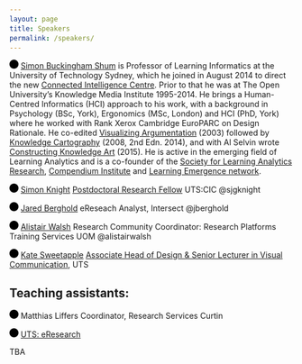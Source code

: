 ```yaml
---
layout: page
title: Speakers
permalink: /speakers/
---
```

![alt text](https://github.com/librarydatacarpentry/librarydatacarpentry.github.io/blob/master/speakers/images/1462783294_circle.png)  [Simon Buckingham Shum](http://simon.buckinghamshum.net/) is Professor of Learning Informatics at the University of Technology Sydney, which he joined in August 2014 to direct the new [Connected Intelligence Centre](http://utscic.edu.au/). Prior to that he was at The Open University’s Knowledge Media Institute 1995-2014. He brings a Human-Centred Informatics (HCI) approach to his work, with a background in Psychology (BSc, York), Ergonomics (MSc, London) and HCI (PhD, York) where he worked with Rank Xerox Cambridge EuroPARC on Design Rationale. He co-edited [Visualizing Argumentation](http://www.springer.com/gp/book/9781852336646) (2003) followed by [Knowledge Cartography](http://www.springer.com/gp/book/9781447164692) (2008, 2nd Edn. 2014), and with Al Selvin wrote [Constructing Knowledge Art](http://www.morganclaypool.com/doi/abs/10.2200/S00593ED1V01Y201408HCI023) (2015). He is active in the emerging field of Learning Analytics and is a co-founder of the [Society for Learning Analytics Research](http://www.solaresearch.org/), [Compendium Institute](http://compendiuminstitute.net/) and [Learning Emergence network](http://learningemergence.net/). 

![alt text](https://github.com/librarydatacarpentry/librarydatacarpentry.github.io/blob/master/speakers/images/1462783294_circle.png)  [Simon Knight](http://sjgknight.com/finding-knowledge/)
[Postdoctoral Research Fellow](http://www.uts.edu.au/staff/simon.knight) UTS:CIC @sjgknight 

![alt text](https://github.com/librarydatacarpentry/librarydatacarpentry.github.io/blob/master/speakers/images/1462783294_circle.png)  [Jared Berghold](http://www.intersect.org.au/content/eresearch-analysts) 
eReseach Analyst, Intersect @jberghold 

![alt text](https://github.com/librarydatacarpentry/librarydatacarpentry.github.io/blob/master/speakers/images/1462783294_circle.png)  [Alistair Walsh](https://au.linkedin.com/in/alistair-walsh-7317424b) 
Research Community Coordinator: Research Platforms Training Services UOM @alistairwalsh

![alt text](https://github.com/librarydatacarpentry/librarydatacarpentry.github.io/blob/master/speakers/images/1462783294_circle.png)  [Kate Sweetapple](http://cargocollective.com/katesweetapple) 
[Associate Head of Design & Senior Lecturer in Visual Communication](http://www.uts.edu.au/staff/kate.sweetapple), UTS

 
## Teaching assistants:

![alt text](https://github.com/librarydatacarpentry/librarydatacarpentry.github.io/blob/master/speakers/images/1462783294_circle.png)  Matthias Liffers Coordinator, Research Services Curtin 

![alt text](https://github.com/librarydatacarpentry/librarydatacarpentry.github.io/blob/master/speakers/images/1462783294_circle.png)  [UTS: eResearch](https://eresearch.uts.edu.au/)

TBA
